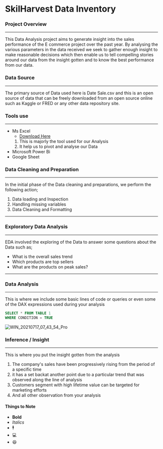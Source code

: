 # SkilHarvest Data Inventory

### Project Overview
---
This Data Analysis project aims to generate insight into the sales performance of the E commerce project over the past year. By analysing the various parameters in the data received we seek to gather enough insight to make reasonable decisions which then enable us to tell compelling stories around our data from the insight gotten and to know the best performance from our data.

### Data Source
---
The primary source of Data used here is Date Sale.csv and this is an open source of data that can be freely downloaded from an open source online such as Kaggle or FRED or any other data repository site.

### Tools use
---
- Ms Excel
     - [Download Here](https://www.microsoft.com)
  1. This is majorly the tool used for our Analysis
  2. It help us to pivot and analyse our Data
- Microsoft Power Bi
- Google Sheet
  
### Data Cleaning and Preparation
---
In the initial phase of the Data cleaning and preparations, we perform the following action;
1. Data loading and Inspection
2. Handling missing variables
3. Data Cleaning and Formatting
---   
### Exploratory Data Analysis
---
EDA involved the exploring of the Data to answer some questions about the Data such as;
- What is the overall sales trend
- Which products are top sellers
- What are the products on peak sales?
---
### Data Analysis
---
This is where we include some basic lines of code or queries or even some of the DAX expressions used during your analysis

``` SQL
SELECT * FROM TABLE 1
WHERE CONDITION = TRUE
```


![WIN_20210717_07_43_54_Pro](https://github.com/user-attachments/assets/377fb945-1056-4c13-8e3f-22fdbaf49926)

### Inference / Insight
---
This is where you put the insight gotten from the analysis
1. The company's sales have been progressively rising from the period of a specific time
2. it has a set backat another point due to a particular trend that was observed along the line of analysis
3. Customers segment with high lifetime value can be targeted for marketing efforts
4. And all other observation from your analysis

#### Things to Note
- **Bold**
- *Italics*
- 🕴️
- 💻
- 😆
